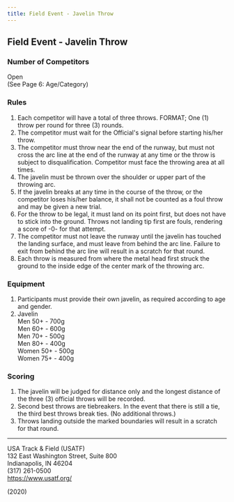 ```yaml
---
title: Field Event - Javelin Throw
---
```


## Field Event - Javelin Throw

### Number of Competitors

Open \
(See Page 6: Age/Category)

### Rules

1. Each competitor will have a total of three throws. FORMAT; One (1) throw per round for three (3) rounds.
2. The competitor must wait for the Official's signal before starting his/her throw.
3. The competitor must throw near the end of the runway, but must not cross the arc line at the end of the runway at any time or the throw is subject to disqualification. Competitor must face the throwing area at all times.
4. The javelin must be thrown over the shoulder or upper part of the throwing arc.
5. If the javelin breaks at any time in the course of the throw, or the competitor loses his/her balance, it shall not be counted as a foul throw and may be given a new trial.
6. For the throw to be legal, it must land on its point first, but does not have to stick into the ground. Throws not landing tip first are fouls, rendering a score of -0- for that attempt.
7. The competitor must not leave the runway until the javelin has touched the landing surface, and must leave from behind the arc line. Failure to exit from behind the arc line will result in a scratch for that round.
8. Each throw is measured from where the metal head first struck the ground to the inside edge of the center mark of the throwing arc.

### Equipment

1. Participants must provide their own javelin, as required according to age and gender.
2. Javelin \
Men 50+ - 700g \
Men 60+ - 600g \
Men 70+ - 500g \
Men 80+ - 400g \
Women 50+ - 500g \
Women 75+ - 400g

### Scoring

1. The javelin will be judged for distance only and the longest distance of the three (3) official throws will be
recorded.
2. Second best throws are tiebreakers. In the event that there is still a tie, the third best throws break ties. (No additional throws.)
3. Throws landing outside the marked boundaries will result in a scratch for that round.

---

USA Track & Field (USATF) \
132 East Washington Street, Suite 800 \
Indianapolis, IN 46204 \
(317) 261-0500 \
<https://www.usatf.org/>

(2020)
